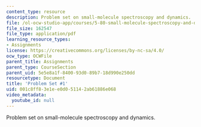 ```yaml
---
content_type: resource
description: Problem set on small-molecule spectroscopy and dynamics.
file: /ol-ocw-studio-app/courses/5-80-small-molecule-spectroscopy-and-dynamics-fall-2008/001c8ff83e1ee0d051142ab61886e068_ps1_1977.pdf
file_size: 162547
file_type: application/pdf
learning_resource_types:
- Assignments
license: https://creativecommons.org/licenses/by-nc-sa/4.0/
ocw_type: OCWFile
parent_title: Assignments
parent_type: CourseSection
parent_uid: 5e5e8a1f-8400-93d0-89b7-18d990e250dd
resourcetype: Document
title: 'Problem Set #1'
uid: 001c8ff8-3e1e-e0d0-5114-2ab61886e068
video_metadata:
  youtube_id: null
---
```

Problem set on small-molecule spectroscopy and dynamics.